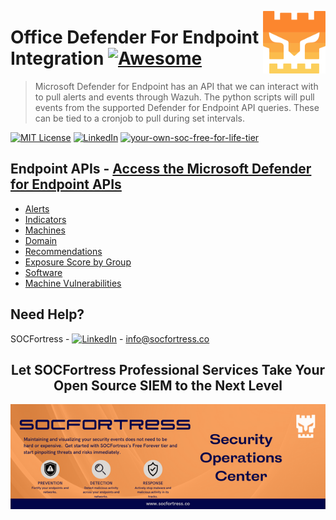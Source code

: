 [<img src="../images/logo_orange.svg" align="right" width="100" height="100" />](https://www.socfortress.co/)

# Office Defender For Endpoint Integration [![Awesome](https://img.shields.io/badge/SOCFortress-Worlds%20First%20Free%20Cloud%20SOC-orange)](https://www.socfortress.co/trial.html)
> Microsoft Defender for Endpoint has an API that we can interact with to pull alerts and events through Wazuh. The python scripts will pull events from the supported Defender for Endpoint API queries. These can be tied to a cronjob to pull during set intervals.

[![MIT License][license-shield]][license-url]
[![LinkedIn][linkedin-shield]][linkedin-url]
[![your-own-soc-free-for-life-tier](https://img.shields.io/badge/Get%20Started-FREE%20FOR%20LIFE%20TIER-orange)](https://www.socfortress.co/trial.html)

## Endpoint APIs - [Access the Microsoft Defender for Endpoint APIs](https://docs.microsoft.com/en-us/microsoft-365/security/defender-endpoint/apis-intro?view=o365-worldwide)
* [Alerts](https://docs.microsoft.com/en-us/microsoft-365/security/defender-endpoint/get-alerts?view=o365-worldwide)
* [Indicators](https://docs.microsoft.com/en-us/microsoft-365/security/defender-endpoint/get-ti-indicators-collection?view=o365-worldwide)
* [Machines](https://docs.microsoft.com/en-us/microsoft-365/security/defender-endpoint/get-machines?view=o365-worldwide)
* [Domain](https://docs.microsoft.com/en-us/microsoft-365/security/defender-endpoint/get-domain-related-alerts?view=o365-worldwide)
* [Recommendations](https://docs.microsoft.com/en-us/microsoft-365/security/defender-endpoint/get-all-recommendations?view=o365-worldwide)
* [Exposure Score by Group](https://docs.microsoft.com/en-us/microsoft-365/security/defender-endpoint/get-machine-group-exposure-score?view=o365-worldwide)
* [Software](https://docs.microsoft.com/en-us/microsoft-365/security/defender-endpoint/get-software?view=o365-worldwide)
* [Machine Vulnerabilities](https://docs.microsoft.com/en-us/microsoft-365/security/defender-endpoint/get-all-vulnerabilities-by-machines?view=o365-worldwide)


<!-- CONTACT -->
## Need Help?

SOCFortress - [![LinkedIn][linkedin-shield]][linkedin-url] - info@socfortress.co

<div align="center">
  <h2 align="center">Let SOCFortress Professional Services Take Your Open Source SIEM to the Next Level</h3>
  <a href="https://www.socfortress.co/contact_form.html">
    <img src="../images/Email%20Banner.png" alt="Banner">
  </a>


</div>

<!-- MARKDOWN LINKS & IMAGES -->
<!-- https://www.markdownguide.org/basic-syntax/#reference-style-links -->
[contributors-shield]: https://img.shields.io/github/contributors/socfortress/Wazuh-Rules
[contributors-url]: https://github.com/socfortress/Wazuh-Rules/graphs/contributors
[forks-shield]: https://img.shields.io/github/forks/socfortress/Wazuh-Rules
[forks-url]: https://github.com/socfortress/Wazuh-Rules/network/members
[stars-shield]: https://img.shields.io/github/stars/socfortress/Wazuh-Rules
[stars-url]: https://github.com/socfortress/Wazuh-Rules/stargazers
[issues-shield]: https://img.shields.io/github/issues/othneildrew/Best-README-Template.svg?style=for-the-badge
[issues-url]: https://github.com/othneildrew/Best-README-Template/issues
[license-shield]: https://img.shields.io/badge/Help%20Desk-Help%20Desk-blue
[license-url]: https://servicedesk.socfortress.co/help/2979687893
[linkedin-shield]: https://img.shields.io/badge/Visit%20Us-www.socfortress.co-orange
[linkedin-url]: https://www.socfortress.co/
[fsecure-shield]: https://img.shields.io/badge/F--Secure-Check%20Them%20Out-blue
[fsecure-url]: https://www.f-secure.com/no/business/solutions/elements-endpoint-protection/computer
